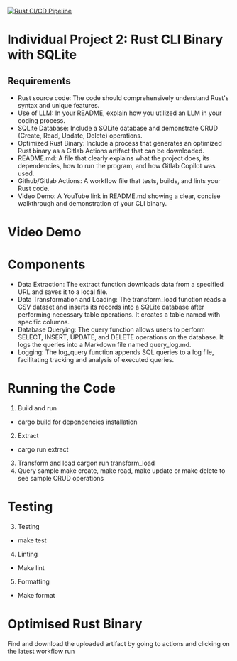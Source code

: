 [![Rust CI/CD Pipeline](https://github.com/nogibjj/SiMinL_Week8/actions/workflows/CI.yml/badge.svg)](https://github.com/nogibjj/SiMinL_Week8/actions/workflows/CI.yml)

# Individual Project 2: Rust CLI Binary with SQLite
## Requirements
- Rust source code: The code should comprehensively understand Rust's syntax and unique features.
- Use of LLM: In your README, explain how you utilized an LLM in your coding process.
- SQLite Database: Include a SQLite database and demonstrate CRUD (Create, Read, Update, Delete) operations.
- Optimized Rust Binary: Include a process that generates an optimized Rust binary as a Gitlab Actions artifact that can be downloaded.
- README.md: A file that clearly explains what the project does, its dependencies, how to run the program, and how Gitlab Copilot was used.
- Github/Gitlab Actions: A workflow file that tests, builds, and lints your Rust code.
- Video Demo: A YouTube link in README.md showing a clear, concise walkthrough and demonstration of your CLI binary.

# Video Demo

# Components
- Data Extraction: The extract function downloads data from a specified URL and saves it to a local file.
- Data Transformation and Loading: The transform_load function reads a CSV dataset and inserts its records into a SQLite database after performing necessary table operations. It creates a table named  with specific columns.
- Database Querying: The query function allows users to perform SELECT, INSERT, UPDATE, and DELETE operations on the database. It logs the queries into a Markdown file named query_log.md.
- Logging: The log_query function appends SQL queries to a log file, facilitating tracking and analysis of executed queries.

# Running the Code
1. Build and run
- cargo build for dependencies installation
2. Extract
- cargo run extract
3. Transform and load
cargon run transform_load
4. Query sample
make create, make read, make update or make delete to see sample CRUD operations

# Testing
3. Testing
- make test
4. Linting
- Make lint
5. Formatting
- Make format

# Optimised Rust Binary
Find and download the uploaded artifact by going to actions and clicking on the latest workflow run